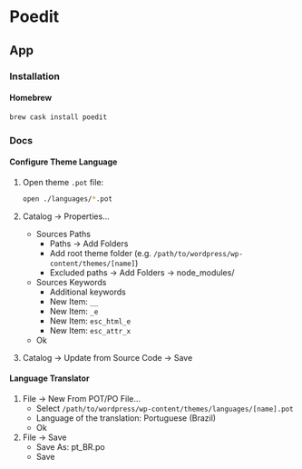 # Poedit

## App

### Installation

#### Homebrew

```sh
brew cask install poedit
```

### Docs

#### Configure Theme Language

1. Open theme `.pot` file:

   ```sh
   open ./languages/*.pot
   ```

2. Catalog -> Properties...
   - Sources Paths
     - Paths -> Add Folders
     - Add root theme folder (e.g. `/path/to/wordpress/wp-content/themes/[name]`)
     - Excluded paths -> Add Folders -> node_modules/
   - Sources Keywords
     - Additional keywords
     - New Item: `__`
     - New Item: `_e`
     - New Item: `esc_html_e`
     - New Item: `esc_attr_x`
   - Ok
3. Catalog -> Update from Source Code -> Save

#### Language Translator

1. File -> New From POT/PO File...
   - Select `/path/to/wordpress/wp-content/themes/languages/[name].pot`
   - Language of the translation: Portuguese (Brazil)
   - Ok
2. File -> Save
   - Save As: pt_BR.po
   - Save

